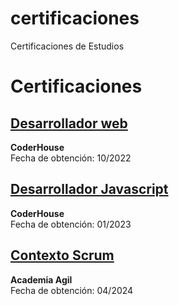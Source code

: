 # certificaciones
Certificaciones de Estudios
# Certificaciones

## [Desarrollador web](enlace_a_la_certificacion)
**CoderHouse**  
Fecha de obtención: 10/2022

## [Desarrollador Javascript](enlace_a_la_certificacion2)
**CoderHouse**  
Fecha de obtención: 01/2023

## [Contexto Scrum](enlace_a_la_certificacion2)
**Academia Agil**  
Fecha de obtención: 04/2024
